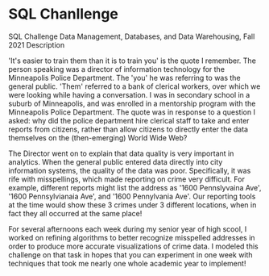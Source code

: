 # SQL Chanllenge
SQL Challenge
Data Management, Databases, and Data Warehousing, Fall 2021
Description

'It's easier to train them than it is to train you' is the quote I remember. The person speaking was a director
of information technology for the Minneapolis Police Department. The 'you' he was referring to was the
general public. 'Them' referred to a bank of clerical workers, over which we were looking while having
a conversation. I was in secondary school in a suburb of Minneapolis, and was enrolled in a mentorship
program with the Minneapolis Police Department. The quote was in response to a question I asked: why did
the police department hire clerical staff to take and enter reports from citizens, rather than allow citizens to
directly enter the data themselves on the (then-emerging) World Wide Web?

The Director went on to explain that data quality is very important in analytics. When the general public
entered data directly into city information systems, the quality of the data was poor. Specifically, it was rife
with misspellings, which made reporting on crime very difficult. For example, different reports might list the
address as '1600 Pennslyvaina Ave', '1600 Pennsylvianaia Ave', and '1600 Pennylvania Ave'. Our reporting
tools at the time would show these 3 crimes under 3 different locations, when in fact they all occurred at
the same place!

For several afternoons each week during my senior year of high scool, I worked on refining algorithms to
better recognize misspelled addresses in order to produce more accurate visualizations of crime data. I
modeled this challenge on that task in hopes that you can experiment in one week with techniques that took
me nearly one whole academic year to implement!
